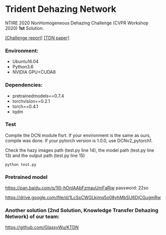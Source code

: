 # Trident Dehazing Network
NTIRE 2020 NonHomogeneous Dehazing Challenge (CVPR Workshop 2020)  **1st** Solution.

[[Challenge report]]( https://arxiv.org/pdf/2005.03457.pdf )
[[TDN paper]]( http://openaccess.thecvf.com/content_CVPRW_2020/papers/w31/Liu_Trident_Dehazing_Network_CVPRW_2020_paper.pdf )

### Environment:

- Ubuntu16.04
- Python3.6
- NVIDIA GPU+CUDA8

### Dependencies:

- pretrainedmodels==0.7.4
- torchvision==0.2.1
- torch==0.4.1
- tqdm

### Test

Compile the DCN module fisrt. If your environment is the same as ours, compile was done. If your pytorch version is 1.0.0, use DCNv2_pytorch1.

Check the hazy images path (test.py line 14), the model path (test.py line 13) and the output path (test.py line 15)

```
python test.py
```

### Pretrained model

https://pan.baidu.com/s/1l0-hOnIAAbFzmauUmFaRjw  password: 22so

https://drive.google.com/file/d/1LcSsCWGLkjmq5o08yhMbSU6DjCGugmRw

### Another solution (**2nd** Solution, Knowledge Transfer Dehazing Network) of our team: 

https://github.com/GlassyWu/KTDN
